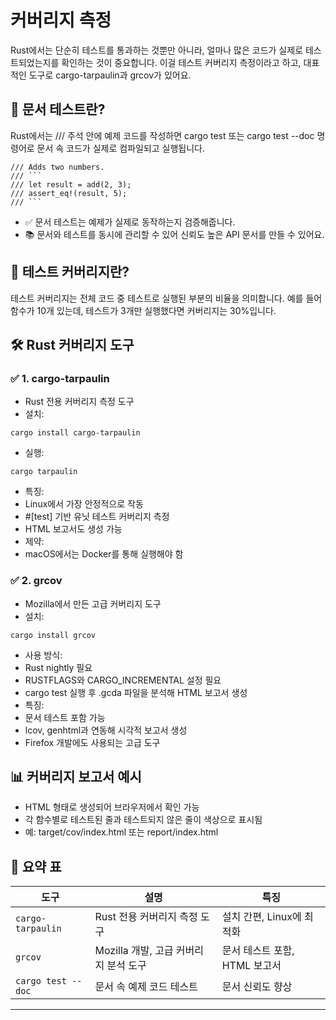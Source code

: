 # 커버리지 측정

Rust에서는 단순히 테스트를 통과하는 것뿐만 아니라, 얼마나 많은 코드가 실제로 테스트되었는지를 확인하는 것이 중요합니다.
이걸 테스트 커버리지 측정이라고 하고, 대표적인 도구로 cargo-tarpaulin과 grcov가 있어요.

## 📘 문서 테스트란?
Rust에서는 /// 주석 안에 예제 코드를 작성하면
cargo test 또는 cargo test --doc 명령어로 문서 속 코드가 실제로 컴파일되고 실행됩니다.
```
/// Adds two numbers.
/// ```
/// let result = add(2, 3);
/// assert_eq!(result, 5);
/// ```
```

- ✅ 문서 테스트는 예제가 실제로 동작하는지 검증해줍니다.
- 📚 문서와 테스트를 동시에 관리할 수 있어 신뢰도 높은 API 문서를 만들 수 있어요.

## 🧪 테스트 커버리지란?
테스트 커버리지는 전체 코드 중 테스트로 실행된 부분의 비율을 의미합니다.
예를 들어 함수가 10개 있는데, 테스트가 3개만 실행했다면 커버리지는 30%입니다.

## 🛠️ Rust 커버리지 도구
### ✅ 1. cargo-tarpaulin
- Rust 전용 커버리지 측정 도구
- 설치:
```
cargo install cargo-tarpaulin
```
- 실행:
```
cargo tarpaulin
```
- 특징:
- Linux에서 가장 안정적으로 작동
- #[test] 기반 유닛 테스트 커버리지 측정
- HTML 보고서도 생성 가능
- 제약:
- macOS에서는 Docker를 통해 실행해야 함

### ✅ 2. grcov
- Mozilla에서 만든 고급 커버리지 도구
- 설치:
```
cargo install grcov
```
- 사용 방식:
- Rust nightly 필요
- RUSTFLAGS와 CARGO_INCREMENTAL 설정 필요
- cargo test 실행 후 .gcda 파일을 분석해 HTML 보고서 생성
- 특징:
- 문서 테스트 포함 가능
- lcov, genhtml과 연동해 시각적 보고서 생성
- Firefox 개발에도 사용되는 고급 도구

## 📊 커버리지 보고서 예시
- HTML 형태로 생성되어 브라우저에서 확인 가능
- 각 함수별로 테스트된 줄과 테스트되지 않은 줄이 색상으로 표시됨
- 예: target/cov/index.html 또는 report/index.html

## 📌 요약 표
| 도구              | 설명                                      | 특징                          |
|-------------------|-------------------------------------------|-------------------------------|
| `cargo-tarpaulin` | Rust 전용 커버리지 측정 도구              | 설치 간편, Linux에 최적화     |
| `grcov`           | Mozilla 개발, 고급 커버리지 분석 도구     | 문서 테스트 포함, HTML 보고서 |
| `cargo test --doc`| 문서 속 예제 코드 테스트                  | 문서 신뢰도 향상               |

---



